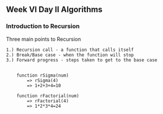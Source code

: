 ## Week VI Day II Algorithms

### Introduction to Recursion

Three main points to Recursion

    1.) Recursion call - a function that calls itself
    2.) Break/Base case - when the function will stop
    3.) Forward progress - steps taken to get to the base case


        function rSigma(num)
            => rSigma(4)
            => 1+2+3+4=10

        function rFactorial(num)
            => rFactorial(4)
            => 1*2*3*4=24